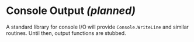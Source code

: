 # Console Output *(planned)*

A standard library for console I/O will provide `Console.WriteLine` and similar routines. Until then, output functions are stubbed.

